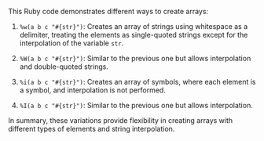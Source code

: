 This Ruby code demonstrates different ways to create arrays:

1. `%w(a b c "#{str}")`: Creates an array of strings using whitespace as a delimiter, treating the elements as single-quoted strings except for the interpolation of the variable `str`.

2. `%W(a b c "#{str}")`: Similar to the previous one but allows interpolation and double-quoted strings.

3. `%i(a b c "#{str}")`: Creates an array of symbols, where each element is a symbol, and interpolation is not performed.

4. `%I(a b c "#{str}")`: Similar to the previous one but allows interpolation.

In summary, these variations provide flexibility in creating arrays with different types of elements and string interpolation.